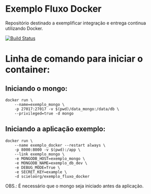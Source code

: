 # Exemplo Fluxo Docker
Repositório destinado a exemplificar integração e entrega continua utilizando Docker.

[![Build Status](https://travis-ci.org/scieloorg/exemplo_fluxo_docker.svg?branch=master)](https://travis-ci.org/scieloorg/exemplo_fluxo_docker)

# Linha de comando para iniciar o container:

## Iniciando o mongo:

```shell
docker run \
    --name=exemplo_mongo \
    -p 27017:27017 -v $(pwd)/data_mongo:/data/db \
    --privileged=true -d mongo
```


## Iniciando a aplicação exemplo:

```shell
docker run \
    --name exemplo_docker --restart always \
    -p 8000:8000 -v $(pwd):/app \
    --link exemplo_mongo \
    -e MONGODB_HOST=exemplo_mongo \
    -e MONGODB_NAME=exemplo_db_dev \
    -e DEBUG_MODE=True \
    -e SECRET_KEY=example \
    -d scieloorg/exemplo_fluxo_docker
```

OBS.: É necessário que o mongo seja iniciado antes da aplicação.
